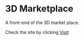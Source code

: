 # 3D Marketplace
A front-end of the 3D market place.

Check the site by clicking <a href="https://3-d-marketplace.vercel.app/">Visit<a>
